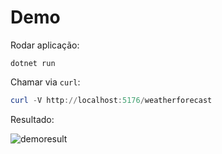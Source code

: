 # Demo

Rodar aplicação:

```dotnetcli
dotnet run
``` 

Chamar via `curl`:

```powershell
curl -V http://localhost:5176/weatherforecast
```

Resultado:

![demoresult](../../images/demo-result-pipeline-result.png.png)